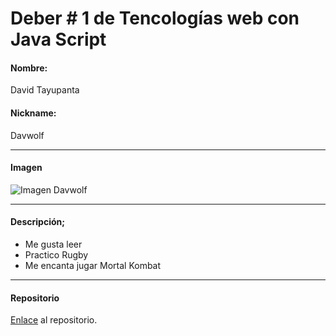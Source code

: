 # Deber # 1 de Tencologías web con Java Script
#### Nombre: 
David Tayupanta
#### Nickname: 
Davwolf
___
#### Imagen
![Imagen Davwolf](https://fbcdn-photos-d-a.akamaihd.net/hphotos-ak-xfa1/v/t1.0-0/r90/p206x206/10410692_467252843440732_1851770505512224322_n.jpg?oh=2879941c73810a9248f78c7449ada730&oe=589F0F30&__gda__=1487439261_f6bc80270b45123457abe2d209616cbb)

___

#### Descripción;
  * Me gusta leer
  * Practico Rugby
  * Me encanta jugar Mortal Kombat
___
#### Repositorio
[Enlace](https://github.com/davidotb91/Tecnologias_WEB.git) al repositorio.